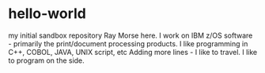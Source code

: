 # hello-world
my initial sandbox repository
Ray Morse here. I work on IBM z/OS software - primarily the print/document processing products.
I like programming in C++, COBOL, JAVA, UNIX script, etc
Adding more lines - I like to travel. I like to program on the side.
